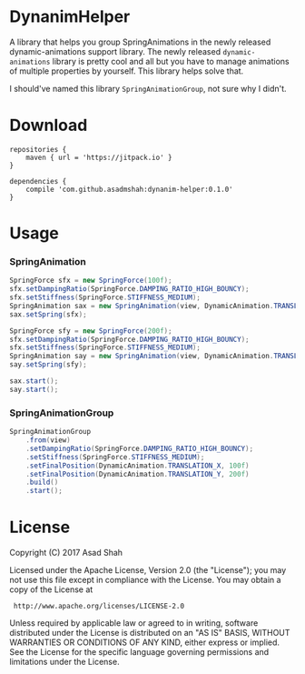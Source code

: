 # DynanimHelper

A library that helps you group SpringAnimations in the newly released dynamic-animations support
library. The newly released `dynamic-animations` library is pretty cool and all but you have to manage
animations of multiple properties by yourself. This library helps solve that.

I should've named this library `SpringAnimationGroup`, not sure why I didn't.

# Download

```
repositories {
	maven { url = 'https://jitpack.io' }
}

dependencies {
	compile 'com.github.asadmshah:dynanim-helper:0.1.0'
}
```

# Usage

### SpringAnimation

```java
SpringForce sfx = new SpringForce(100f);
sfx.setDampingRatio(SpringForce.DAMPING_RATIO_HIGH_BOUNCY);
sfx.setStiffness(SpringForce.STIFFNESS_MEDIUM);
SpringAnimation sax = new SpringAnimation(view, DynamicAnimation.TRANSLATION_X, 100f);
sax.setSpring(sfx);

SpringForce sfy = new SpringForce(200f);
sfx.setDampingRatio(SpringForce.DAMPING_RATIO_HIGH_BOUNCY);
sfx.setStiffness(SpringForce.STIFFNESS_MEDIUM);
SpringAnimation say = new SpringAnimation(view, DynamicAnimation.TRANSLATION_Y, 200f);
say.setSpring(sfy);

sax.start();
say.start();
```

### SpringAnimationGroup

```java
SpringAnimationGroup
    .from(view)
    .setDampingRatio(SpringForce.DAMPING_RATIO_HIGH_BOUNCY);
    .setStiffness(SpringForce.STIFFNESS_MEDIUM);
    .setFinalPosition(DynamicAnimation.TRANSLATION_X, 100f)
    .setFinalPosition(DynamicAnimation.TRANSLATION_Y, 200f)
    .build()
    .start();
```

# License
Copyright (C) 2017 Asad Shah

Licensed under the Apache License, Version 2.0 (the "License");
you may not use this file except in compliance with the License.
You may obtain a copy of the License at

     http://www.apache.org/licenses/LICENSE-2.0

Unless required by applicable law or agreed to in writing, software
distributed under the License is distributed on an "AS IS" BASIS,
WITHOUT WARRANTIES OR CONDITIONS OF ANY KIND, either express or implied.
See the License for the specific language governing permissions and
limitations under the License.